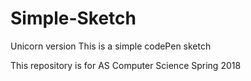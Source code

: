 # Simple-Sketch
Unicorn version
This is a simple codePen sketch

This repository is for AS Computer Science Spring 2018
